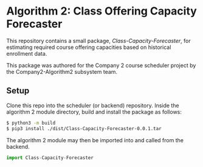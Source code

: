 # Algorithm 2: Class Offering Capacity Forecaster

This repository contains a small package, *Class-Capacity-Forecaster*, for
estimating required course offering capacities based on historical enrollment
data. 

This package was authored for the Company 2 course scheduler project by the Company2-Algorithm2 subsystem team.

## Setup

Clone this repo into the scheduler (or backend) repository. Inside the algorithm 2 module directory,
build and install the package as follows:

```bash
$ python3 -m build
$ pip3 install ./dist/Class-Capacity-Forecaster-0.0.1.tar
```

The algorithm 2 module may then be imported into and called from the backend.

```python
import Class-Capacity-Forecaster
```


